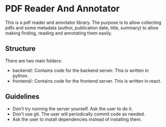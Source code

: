 # PDF Reader And Annotator

This is a pdf reader and annotator library. The purpose is to allow collecting
pdfs and some metadata (author, publication date, title, summary) to allow
making finding, reading and annotating them easily.


## Structure

There are two main folders:
- backend/: Contains code for the backend server. This is written in python.
- frontend/: Contains code for the frontend server. This is written in react.


## Guidelines
- Don't try running the server yourself. Ask the user to do it.
- Don't use git. The user will periodically commit code as needed.
- Ask the user to install dependencies instead of installing them.
